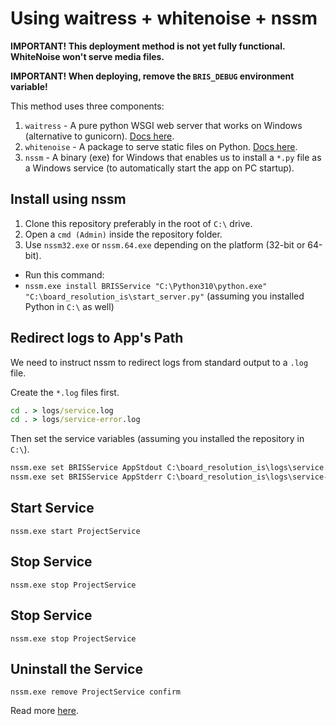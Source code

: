 # Using waitress + whitenoise + nssm

**IMPORTANT! This deployment method is not yet fully functional. WhiteNoise won't serve media files.**

**IMPORTANT! When deploying, remove the `BRIS_DEBUG` environment variable!**

This method uses three components:
1. `waitress` - A pure python WSGI web server that works on Windows (alternative to gunicorn). [Docs here](https://docs.pylonsproject.org/projects/waitress/en/latest/).
2. `whitenoise` - A package to serve static files on Python. [Docs here](http://whitenoise.evans.io/en/stable/).
3. `nssm` - A binary (exe) for Windows that enables us to install a `*.py` file as a Windows service (to automatically start the app on PC startup).

## Install using nssm
1. Clone this repository preferably in the root of `C:\` drive.
2. Open a `cmd (Admin)` inside the repository folder.
3. Use `nssm32.exe` or `nssm.64.exe` depending on the platform (32-bit or 64-bit).
  - Run this command:
  - `nssm.exe install BRISService "C:\Python310\python.exe" "C:\board_resolution_is\start_server.py"` (assuming you installed Python in `C:\` as well)

## Redirect logs to App's Path
We need to instruct nssm to redirect logs from standard output to a `.log` file.

Create the `*.log` files first.
```bat
cd . > logs/service.log
cd . > logs/service-error.log
```

Then set the service variables (assuming you installed the repository in `C:\`).
```bat
nssm.exe set BRISService AppStdout C:\board_resolution_is\logs\service.log
nssm.exe set BRISService AppStderr C:\board_resolution_is\logs\service-error.log
```

<!--
nssm64.exe set BRISService AppStdout C:\Users\Kyle\repos\board_resolution_is\logs\service.log
nssm64.exe set BRISService AppStderr C:\Users\Kyle\repos\board_resolution_is\logs\service-error.log
-->

## Start Service
`nssm.exe start ProjectService`

## Stop Service
`nssm.exe stop ProjectService`

## Stop Service
`nssm.exe stop ProjectService`

## Uninstall the Service
`nssm.exe remove ProjectService confirm`

Read more [here](https://stackoverflow.com/a/46450007).